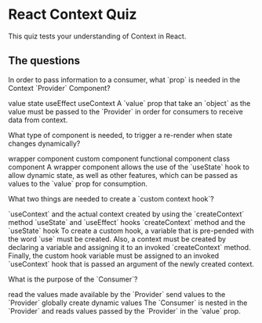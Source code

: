 # React Context Quiz

This quiz tests your understanding of Context in React.

## The questions

<quiz>
  <question>
  <p>In order to pass information to a consumer, what `prop` is needed in the Context `Provider` Component?</p>
    <answer correct>value</answer>
    <answer>state</answer>
    <answer>useEffect</answer>
    <answer>useContext</answer>
    <explanation>A `value` prop that take an `object` as the value must be passed to the `Provider` in order for consumers to receive data from context.</explanation>
</quiz>
<quiz>
  <question>
  <p>What type of component is needed, to trigger a re-render when state changes dynamically?</p>
    <answer correct>wrapper component</answer>
    <answer>custom component</answer>
    <answer>functional component</answer>
    <answer>class component</answer>
    <explanation>A wrapper component allows the use of the `useState` hook to allow dynamic state, as well as other features, which can be passed as values to the `value` prop for consumption.</explanation>
  </question>
</quiz>
<quiz>
  <question>
    <p>What two things are needed to create a `custom context hook`?</p>
    <answer correct>`useContext` and the actual context created by using the `createContext` method</answer>
    <answer>`useState` and `useEffect` hooks</answer>
    <answer>`createContext` method and the `useState` hook</answer>
    <explanation>To create a custom hook, a variable that is pre-pended with the word `use` must be created. Also, a context must be created by declaring a variable and assigning it to an invoked `createContext` method. Finally, the custom hook variable must be assigned to an invoked `useContext` hook that is passed an argument of the newly created context.</explanation>
  </question>
</quiz>
<quiz>
  <question>
    <p>What is the purpose of the `Consumer`?</p>
    <answer correct>read the values made available by the `Provider`</answer>
    <answer>send values to the `Provider`</answer>
    <answer>globally create dynamic values</answer>
    <explanation>The `Consumer` is nested in the `Provider` and reads values passed by the `Provider` in the `value` prop.</explanation>
  </question>
</quiz>